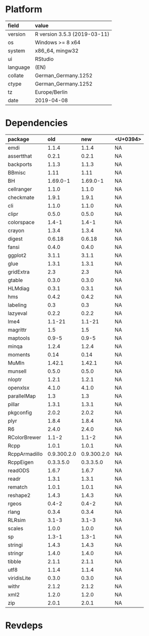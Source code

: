# Platform

|field    |value                        |
|:--------|:----------------------------|
|version  |R version 3.5.3 (2019-03-11) |
|os       |Windows >= 8 x64             |
|system   |x86_64, mingw32              |
|ui       |RStudio                      |
|language |(EN)                         |
|collate  |German_Germany.1252          |
|ctype    |German_Germany.1252          |
|tz       |Europe/Berlin                |
|date     |2019-04-08                   |

# Dependencies

|package       |old         |new         |<U+0394>  |
|:-------------|:-----------|:-----------|:--|
|emdi          |1.1.4       |1.1.4       |NA |
|assertthat    |0.2.1       |0.2.1       |NA |
|backports     |1.1.3       |1.1.3       |NA |
|BBmisc        |1.11        |1.11        |NA |
|BH            |1.69.0-1    |1.69.0-1    |NA |
|cellranger    |1.1.0       |1.1.0       |NA |
|checkmate     |1.9.1       |1.9.1       |NA |
|cli           |1.1.0       |1.1.0       |NA |
|clipr         |0.5.0       |0.5.0       |NA |
|colorspace    |1.4-1       |1.4-1       |NA |
|crayon        |1.3.4       |1.3.4       |NA |
|digest        |0.6.18      |0.6.18      |NA |
|fansi         |0.4.0       |0.4.0       |NA |
|ggplot2       |3.1.1       |3.1.1       |NA |
|glue          |1.3.1       |1.3.1       |NA |
|gridExtra     |2.3         |2.3         |NA |
|gtable        |0.3.0       |0.3.0       |NA |
|HLMdiag       |0.3.1       |0.3.1       |NA |
|hms           |0.4.2       |0.4.2       |NA |
|labeling      |0.3         |0.3         |NA |
|lazyeval      |0.2.2       |0.2.2       |NA |
|lme4          |1.1-21      |1.1-21      |NA |
|magrittr      |1.5         |1.5         |NA |
|maptools      |0.9-5       |0.9-5       |NA |
|minqa         |1.2.4       |1.2.4       |NA |
|moments       |0.14        |0.14        |NA |
|MuMIn         |1.42.1      |1.42.1      |NA |
|munsell       |0.5.0       |0.5.0       |NA |
|nloptr        |1.2.1       |1.2.1       |NA |
|openxlsx      |4.1.0       |4.1.0       |NA |
|parallelMap   |1.3         |1.3         |NA |
|pillar        |1.3.1       |1.3.1       |NA |
|pkgconfig     |2.0.2       |2.0.2       |NA |
|plyr          |1.8.4       |1.8.4       |NA |
|R6            |2.4.0       |2.4.0       |NA |
|RColorBrewer  |1.1-2       |1.1-2       |NA |
|Rcpp          |1.0.1       |1.0.1       |NA |
|RcppArmadillo |0.9.300.2.0 |0.9.300.2.0 |NA |
|RcppEigen     |0.3.3.5.0   |0.3.3.5.0   |NA |
|readODS       |1.6.7       |1.6.7       |NA |
|readr         |1.3.1       |1.3.1       |NA |
|rematch       |1.0.1       |1.0.1       |NA |
|reshape2      |1.4.3       |1.4.3       |NA |
|rgeos         |0.4-2       |0.4-2       |NA |
|rlang         |0.3.4       |0.3.4       |NA |
|RLRsim        |3.1-3       |3.1-3       |NA |
|scales        |1.0.0       |1.0.0       |NA |
|sp            |1.3-1       |1.3-1       |NA |
|stringi       |1.4.3       |1.4.3       |NA |
|stringr       |1.4.0       |1.4.0       |NA |
|tibble        |2.1.1       |2.1.1       |NA |
|utf8          |1.1.4       |1.1.4       |NA |
|viridisLite   |0.3.0       |0.3.0       |NA |
|withr         |2.1.2       |2.1.2       |NA |
|xml2          |1.2.0       |1.2.0       |NA |
|zip           |2.0.1       |2.0.1       |NA |

# Revdeps


